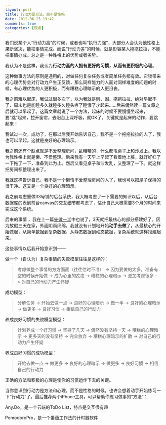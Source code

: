 ```yaml
---
layout: post
title: 行动力是方法，而不是性格
date: 2012-06-25 19:42
comments: true
categories: [观点]
---
```


我们说某个人“行动力高”的时候，或者也叫“执行力强”，大部分人会认为他性格上果断坚决，能把事情完成。而说“行动力差”的时候，就是形容某人拖拖拉拉，不能把事情办成。总之是一种性格上的优势或者劣势。

我认为不是这样，我认为<strong>行动力高的人拥有更好的习惯，从而有更积极的心理</strong>。

这种做事方法的原则是通用的，对做任何复杂任务或者简单任务都有效。它锁带来的心理优势会对行动力产生正反馈，那么同样能力的人面对同样难度的问题的时候，有心理优势的人更积极，而有糟糕心理暗示的人更沮丧。

我之前难以起床，我试过很多次了，以为我就是懒、困、拖拖拉拉、绝对早起不了、周末也是能睡多久就睡多久睡头疼了睡饿了才起来……后来偶然读一篇文章之后就可以早起了。这篇文章就说了一个方法，起床的时候不要慢慢坐起来，要“跳”起来，拉开窗帘，去阳台上深呼吸，就OK了。关键就是起床的动作，要跳起来！

我试过一次，成功了，在那以后我开始告诉自己，我不是一个拖拖拉拉的人了，我也可以早起。这就是良好的心理暗示。

我之前还有个缺点就是不爱整理房间，乱糟糟的，什么都甩桌子上和沙发上。我以为我性格上就是懒、不爱整理。后来我有一天早上早起了看着地上脏，就好好扫了一下拖了一下，准备到此为止。然后又看见桌子和沙发乱，又整理了一下。就这样把房间都整理出来了。

我就这样告诉自己，我不是一个懒惰不爱整理房间的人了，我也可以把屋子保持的很干净。这又是一个良好的心理暗示。

我之前考虑重做33号铺的后台系统，我大概考虑了一下需要的知识以后，从后台数据库的表到前台canvas的交互细节都考虑了，估计自己大概需要3个月的时间来完成这个系统。

后来的事情 ，我在上一篇<a href="http://yuguo.us/weblog/half-first/">先做一半</a>中也说了，3天就把最核心的部分搭建好了。因为放假三天在家，外面阴雨绵绵，我就没有计划地开始<strong>动手去做</strong>了，从最核心的开始做起，从简单数据到复杂数据，从静态数据到动态数据，复杂系统就这样搭建起来。

这些事情以后我开始意识到——

做一个（自认为）复杂事情的失败模型往往是这样的：
<blockquote>考虑做整个事情的方方面面（往往估时不准） -&gt; 因为要做的太多，准备有空的时候开始做 -&gt; 成为心里的疙瘩 -&gt; 糟糕的心理暗示 -&gt; 更加考虑很多 -&gt; 对自己的行动力产生怀疑</blockquote>
成功模型：
<blockquote>分解任务 -&gt; 开始去做一点 -&gt; 良好的心理暗示 -&gt; 做一半 -&gt; 良好的心理暗示 -&gt; 做更多 -&gt; 良好习惯 -&gt; 相信自己的行动力</blockquote>
养成良好习惯的失败模型模型：
<blockquote>计划养成一个好习惯 -&gt; 坚持了几天 -&gt; 偶然没有坚持一天 -&gt; 糟糕的心理暗示 -&gt; 更多天的没有坚持 -&gt; 完全放弃 -&gt; 糟糕心理暗示的扩散 -&gt; 对自己的行动力产生怀疑</blockquote>
养成良好习惯的成功模型：
<blockquote>开始去做一点 -&gt; 做更多 -&gt; 良好的心理暗示 -&gt; 做更多 -&gt; 良好习惯 -&gt; 相信自己的行动力</blockquote>
正确的方法和积极的心理是使你的习惯运作下去的关键。

当你意识到行动力是方法和心理，而不是性格的时候，也许会想着动手开始练习一下“行动力”了。最后推荐两个iPhone工具，可以帮助你练习做事的“方法”：

Any.Do，是一个云端的ToDo List，特点是交互很有趣

PomodoroPro，是一个番茄工作法的计时器软件

